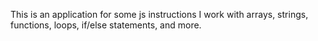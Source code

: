 This is an application for some js instructions 
I work with arrays, strings, functions, loops, if/else statements, and more.
